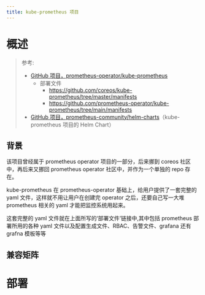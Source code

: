```yaml
---
title: kube-prometheus 项目
---
```


# 概述

> 参考:
>
> - [GitHub 项目，prometheus-operator/kube-prometheus](https://github.com/prometheus-operator/kube-prometheus)
>   - 部署文件
>     - <https://github.com/coreos/kube-prometheus/tree/master/manifests>
>     - <https://github.com/prometheus-operator/kube-prometheus/tree/main/manifests>
> - [GitHub 项目，prometheus-community/helm-charts](https://github.com/prometheus-community/helm-charts)（kube-prometheus 项目的 Helm Chart）

## 背景

该项目曾经属于 prometheus operator 项目的一部分，后来挪到 coreos 社区中，再后来又挪回 prometheus operator 社区中，并作为一个单独的 repo 存在。

kube-prometheus 在 prometheus-operator 基础上，给用户提供了一套完整的 yaml 文件，这样就不用让用户在创建完 operator 之后，还要自己写一大堆 prometheus 相关的 yaml 才能把监控系统用起来。

这套完整的 yaml 文件就在上面所写的‘部署文件’链接中,其中包括 prometheus 部署所用的各种 yaml 文件以及配置生成文件、RBAC、告警文件、grafana 还有 grafna 模板等等

## 兼容矩阵

# 部署

